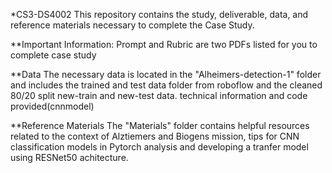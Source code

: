 *CS3-DS4002
This repository contains the study, deliverable, data, and reference materials necessary to complete the Case Study.

**Important Information:
Prompt and Rubric are two PDFs listed for you to complete case study

**Data
The necessary data is located in the "Alheimers-detection-1" folder and includes the trained and test data folder from roboflow and the cleaned 80/20 split new-train and new-test data. technical information and code provided(cnnmodel)



**Reference Materials
The "Materials" folder contains helpful resources related to the context of Alztiemers and Biogens mission, tips for CNN classification models in Pytorch analysis and developing a tranfer model using RESNet50 achitecture. 
